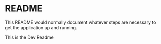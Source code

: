 # README

This README would normally document whatever steps are necessary to get the
application up and running.

This is the Dev Readme
